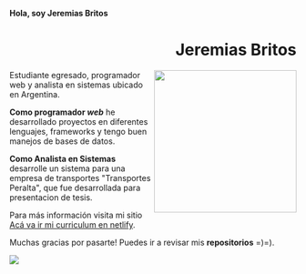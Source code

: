 **Hola, soy Jeremias Britos**

<div align="right">

# Jeremias Britos

</div>

<img width="250" height="auto" align="right" src="https://media.licdn.com/dms/image/D5603AQGE5vsNro2CZw/profile-displayphoto-shrink_800_800/0/1674579547141?e=1685577600&v=beta&t=UFCssKruppIbYuVWUHDADKEVqtX5Ct4DYQADz08WjWs">

Estudiante egresado, programador web y analista en sistemas ubicado en Argentina.

**Como programador _web_** he desarrollado proyectos en diferentes lenguajes, frameworks y tengo buen manejos de bases de datos.

**Como Analista en Sistemas** desarrolle un sistema para una empresa de transportes "Transportes Peralta", que fue desarrollada para presentacion de tesis.

Para más información visita mi sitio <a href=# target="_blank" rel="noopener">Acá va ir mi curriculum en netlify</a>.



Muchas gracias por pasarte! Puedes ir a revisar mis **repositorios** =)=).

<a href="https://www.youtube.com/jonmircha?sub_confirmation=1" target="_blank" rel="noopener">
  <img align="center" src="https://jonmircha.com/img/youtube-banner.jpg">
</a>
